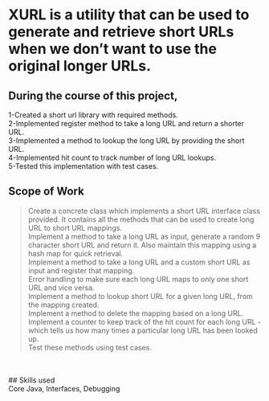 # XURL is a utility that can be used to generate and retrieve short URLs when we don’t want to use the original longer URLs.


## During the course of this project,<br>

1-Created a short url library with required methods.<br>
2-Implemented register method to take a long URL and return a shorter URL.<br>
3-Implemented a method to lookup the long URL by providing the short URL.<br>
4-Implemented hit count to track number of long URL lookups.<br>
5-Tested this implementation with test cases.<br>



## Scope of Work<br>
> Create a concrete class which implements a short URL interface class provided. It contains all the methods that can be used to create long URL to short URL mappings.<br>
> Implement a method to take a long URL as input, generate a random 9 character short URL and return it. Also maintain this mapping using a hash map for quick retrieval.<br>
> Implement a method to take a long URL and a custom short URL as input and register that mapping. <br>
> Error handling to make sure each long URL maps to only one short URL and vice versa.<br>
> Implement a method to lookup short URL for a given long URL, from the mapping created.<br>
> Implement a method to delete the mapping based on a long URL.<br>
> Implement a counter to keep track of the hit count for each long URL - which tells us how many times a particular long URL has been looked up.<br>
> Test these methods using test cases.<br>
<br>
<br>
## Skills used<br>
Core Java, Interfaces, Debugging<br>
